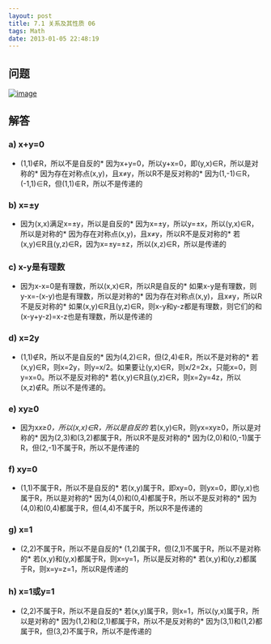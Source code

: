 ```yaml
---
layout: post
title: 7.1 关系及其性质 06
tags: Math
date: 2013-01-05 22:48:19
---
```


## 问题

[![image](http://freewind.me/wp-content/uploads/2013/01/image_thumb83.png "image")](http://freewind.me/wp-content/uploads/2013/01/image83.png)

## 解答

### a) x+y=0

*   (1,1)∉R，所以不是自反的*   因为x+y=0，所以y+x=0，即(y,x)∈R，所以是对称的*   因为存在对称点(x,y)，且x≠y，所以R不是反对称的*   因为(1,-1)∈R，(-1,1)∈R，但(1,1)∉R，所以不是传递的

### b) x=±y

*   因为(x,x)满足x=±y，所以是自反的*   因为x=±y，所以y=±x，所以(y,x)∈R，所以是对称的*   因为存在对称点(x,y)，且x≠y，所以R不是反对称的*   若(x,y)∈R且(y,z)∈R，因为x=±y=±z，所以(x,z)∈R，所以是传递的

### c) x-y是有理数

*   因为x-x=0是有理数，所以(x,x)∈R，所以R是自反的*   如果x-y是有理数，则y-x=-(x-y)也是有理数，所以是对称的*   因为存在对称点(x,y)，且x≠y，所以R不是反对称的*   如果(x,y)∈R且(y,z)∈R，则x-y和y-z都是有理数，则它们的和(x-y+y-z)=x-z也是有理数，所以是传递的

### d) x=2y

*   (1,1)∉R，所以不是自反的*   因为(4,2)∈R，但(2,4)∉R，所以不是对称的*   若(x,y)∈R，则x=2y，则y=x/2。如果要让(y,x)∈R，则x/2=2x，只能x=0，则y=x=0。所以不是反对称的*   若(x,y)∈R且(y,z)∈R，则x=2y=4z，所以(x,z)∉R。所以不是传递的。

### e) xy≥0

*   因为x*x≥0，所以(x,x)∈R，所以是自反的*   若(x,y)∈R，则yx=xy≥0，所以是对称的*   因为(2,3)和(3,2)都属于R，所以R不是反对称的*   因为(2,0)和(0,-1)属于R，但(2,-1)不属于R，所以不是传递的

### f) xy=0

*   (1,1)不属于R，所以不是自反的*   若(x,y)属于R，即xy=0，则yx=0，即(y,x)也属于R，所以是对称的*   因为(4,0)和(0,4)都属于R，所以不是反对称的*   因为(4,0)和(0,4)都属于R，但(4,4)不属于R，所以R不是传递的

### g) x=1

*   (2,2)不属于R，所以不是自反的*   (1,2)属于R，但(2,1)不属于R，所以不是对称的*   若(x,y)和(y,x)都属于R，则x=y=1，所以是反对称的*   若(x,y)和(y,z)都属于R，则x=y=z=1，所以R是传递的

### h) x=1或y=1

*   (2,2)不属于R，所以不是自反的*   若(x,y)属于R，则x=1，所以(y,x)属于R，所以是对称的*   因为(1,2)和(2,1)都属于R，所以不是反对称的*   因为(3,1)和(1,2)都属于R，但(3,2)不属于R，所以不是传递的
